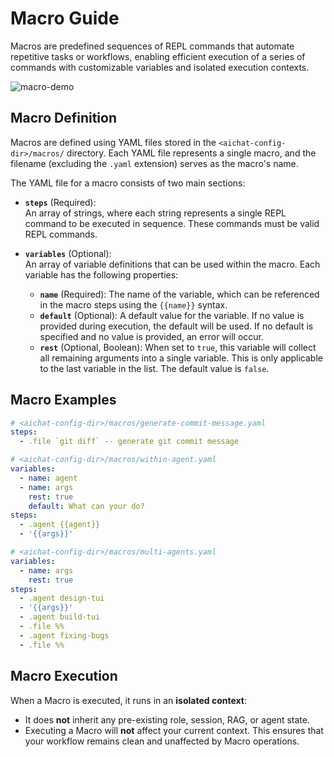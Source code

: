 # Macro Guide

Macros are predefined sequences of REPL commands that automate repetitive tasks or workflows, enabling efficient execution of a series of commands with customizable variables and isolated execution contexts.

![macro-demo](https://github.com/user-attachments/assets/79fba665-c5fe-4aef-8efc-5151864a5bb4)

## Macro Definition

Macros are defined using YAML files stored in the `<aichat-config-dir>/macros/` directory. Each YAML file represents a single macro, and the filename (excluding the `.yaml` extension) serves as the macro's name.

The YAML file for a macro consists of two main sections:

- **`steps`** (Required):  
   An array of strings, where each string represents a single REPL command to be executed in sequence. These commands must be valid REPL commands.

- **`variables`** (Optional):  
   An array of variable definitions that can be used within the macro. Each variable has the following properties:
   - **`name`** (Required): The name of the variable, which can be referenced in the macro steps using the `{{name}}` syntax.
   - **`default`** (Optional): A default value for the variable. If no value is provided during execution, the default will be used. If no default is specified and no value is provided, an error will occur.
   - **`rest`** (Optional, Boolean): When set to `true`, this variable will collect all remaining arguments into a single variable. This is only applicable to the last variable in the list. The default value is `false`.

## Macro Examples

```yaml
# <aichat-config-dir>/macros/generate-commit-message.yaml
steps:
  - .file `git diff` -- generate git commit message
```

```yaml
# <aichat-config-dir>/macros/within-agent.yaml
variables:
  - name: agent
  - name: args
    rest: true
    default: What can your do?
steps:
  - .agent {{agent}}
  - '{{args}}'
```

```yaml
# <aichat-config-dir>/macros/multi-agents.yaml
variables:
  - name: args
    rest: true
steps:
  - .agent design-tui
  - '{{args}}'
  - .agent build-tui
  - .file %%
  - .agent fixing-bugs
  - .file %%
```

## Macro Execution

When a Macro is executed, it runs in an **isolated context**:

- It does **not** inherit any pre-existing role, session, RAG, or agent state.
- Executing a Macro will **not** affect your current context. This ensures that your workflow remains clean and unaffected by Macro operations.

